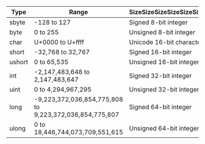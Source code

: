 Type | Range|	SizeSizeSizeSizeSizeSizeSizeSizeSizeSizeSizeSize|
-|-|-|
sbyte |	-128 to 127|	Signed 8-bit integer|
byte|	0 to 255|	Unsigned 8-bit integer|
char|	U+0000 to U+ffff|	Unicode 16-bit character|
short|	-32,768 to 32,767|	Signed 16-bit integer|
ushort|	0 to 65,535|	Unsigned 16-bit integer|
int|	-2,147,483,648 to 2,147,483,647|	Signed 32-bit integer|
uint|	0 to 4,294,967,295|	Unsigned 32-bit integer|
long|	-9,223,372,036,854,775,808 to 9,223,372,036,854,775,807|	Signed 64-bit integer|
ulong|	0 to 18,446,744,073,709,551,615|	Unsigned 64-bit integer|